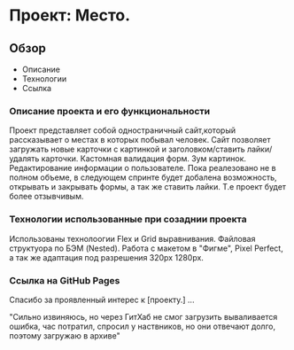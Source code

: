 # Проект: Место.
## Обзор

* Описание
* Технологии
* Ссылка

### Описание проекта и его функциональности

Проект представляет собой одностраничный сайт,который рассказывает о местах в которых побывал человек. Сайт позволяет загружать новые карточки с картинкой и заголовком/ставить лайки/удалять карточки. Кастомная валидация форм.
Зум картинок. Редактирование информации о пользователе. Пока реалезовано не в полном объеме, в следующем спринте будет добалена возможность, открывать и закрывать формы, а так же ставить лайки. Т.е проект будет более отзывчивым.

### Технологии использованные при созаднии проекта

Использованы технолоогии Flex и Grid выравнивания. Файловая структуора по БЭМ (Nested). Работа с макетом в "Фигме", Pixel Perfect, а так же адаптация под разрешения 320px 1280px.

### Ссылка на GitHub Pages
Спасибо за проявленный интерес к [проекту.] ...

"Сильно извиняюсь, но через ГитХаб не смог загрузить вываливается ошибка, час потратил, спросил у наствников, но они отвечают долго, поэтому загружаю в архиве"